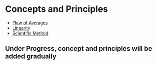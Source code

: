 # Concepts and Principles
- [Flaw of Averages](flaw_of_averages.md)
- [Linearity](linearity.md)
- [Scientific Method](scientific_method.md)
## Under Progress, concept and principles will be added gradually